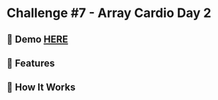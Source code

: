 # Challenge #7 - Array Cardio Day 2


## 📸 Demo [HERE](https://hmothershed.github.io/JavaScript30/07-Array-Cardio-Day-2/)

## 🚀 Features

## 🔧 How It Works

